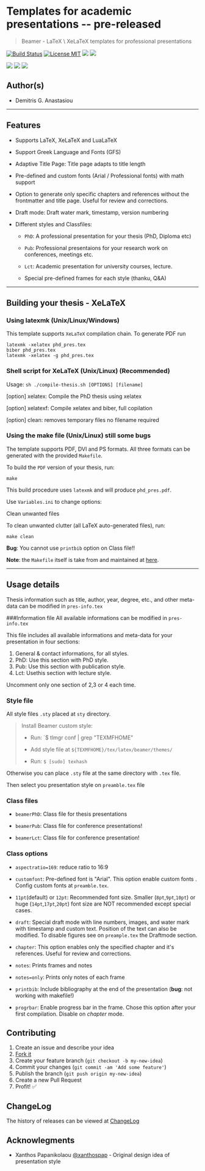 Templates for academic presentations -- pre-released
======================

> Beamer - LaTeX \ XeLaTeX templates for professional presentations

[![Build Status](https://api.travis-ci.org/demanasta/pres-templates.svg)](https://travis-ci.org/demanasta/pres-templates)
[![License MIT](http://img.shields.io/badge/license-MIT-brightgreen.svg)](https://github.com/demanasta/pres-templates/blob/master/LICENSE)
[![](https://img.shields.io/github/release/demanasta/pres-templates.svg)](https://github.com/demanasta/pres-templates/releases/latest)
[![](https://img.shields.io/github/tag/demanasta/pres-templates.svg)](https://github.com/demanasta/pres-templates/tags)

[![](https://img.shields.io/github/stars/demanasta/pres-templates.svg)](https://github.com/demanasta/pres-templates/stargazers)
[![](https://img.shields.io/github/forks/demanasta/pres-templates.svg)](https://github.com/demanasta/pres-templates/network)
[![](https://img.shields.io/github/issues/demanasta/pres-templates.svg)](https://github.com/demanasta/pres-templates/issues)


## Author(s)
*   Demitris G. Anastasiou	

--------------------------------------------------------------------------------
## Features

* Supports LaTeX, XeLaTeX and LuaLaTeX

* Support Greek Language and Fonts (GFS)

* Adaptive Title Page: Title page adapts to title length

* Pre-defined and custom fonts (Arial / Professional fonts) with math support

* Option to generate only specific chapters and references without the frontmatter and title page. Useful for review and corrections.

* Draft mode: Draft water mark, timestamp, version numbering
 
* Different styles and Classfiles:
    * `PhD`: A professional presentation for your thesis (PhD, Diploma etc)

    * `Pub`: Professional presentaions for your research work on conferences, meetings etc.
    
    * `Lct`: Academic presentation for university courses, lecture.
    
    
  * Special pre-defined frames for each style (thanku, Q&A)

--------------------------------------------------------------------------------

## Building your thesis - XeLaTeX
### Using latexmk (Unix/Linux/Windows)

This template supports `XeLaTeX` compilation chain. To generate  PDF run

    latexmk -xelatex phd_pres.tex
    biber phd_pres.tex
    latexmk -xelatex -g phd_pres.tex
    
### Shell script for XeLaTeX (Unix/Linux) (Recommended)

Usage: `sh ./compile-thesis.sh [OPTIONS] [filename]`

[option]  xelatex: Compile the PhD thesis using xelatex

[option]  xelatexf: Compile xelatex and biber, full copilation

[option]  clean: removes temporary files no filename required

### Using the make file (Unix/Linux)  still some bugs

The template supports PDF, DVI and PS formats. All three formats can be generated
with the provided `Makefile`.

To build the `PDF` version of your thesis, run:

    make


This build procedure uses `latexmk` and will produce `phd_pres.pdf`.

Use `Variables.ini` to change options:

Clean unwanted files

To clean unwanted clutter (all LaTeX auto-generated files), run:

    make clean

__Bug__: You cannot use `printbib` option on Class file!! 

__Note__: the `Makefile` itself is take from and maintained at
[here](http://code.google.com/p/latex-makefile/).
 
-------------------------------------------------------------------------------

## Usage details

Thesis information such as title, author, year, degree, etc., and other meta-data can be modified in `pres-info.tex`

###Information file
All available informations can be modified in `pres-info.tex`

This file includes all available informations and meta-data for your presentation
in four sections:
1. General & contact informations, for all styles.
2. PhD: Use this section with PhD style.
3. Pub: Use this section with publication style.
4. Lct: Usethis section with lecture style.

Uncomment only one section of 2,3 or 4 each time.

### Style file
All style files `.sty` placed at `sty` directory.
> Install Beamer custom style:
> 
> * Run: `$ tlmgr conf | grep "TEXMFHOME"
> 
> * Add style file at `${TEXMFHOME}/tex/latex/beamer/themes/`
> 
> * Run: `$ [sudo] texhash`

Otherwise you can place `.sty` file at the same directory with `.tex` file.

Then select you presentation style on `preamble.tex` file
 
### Class files

* `beamerPhD`: Class file for thesis presentations

* `beamerPub`: Class file for conference presentations!

* `beamerLct`: Class file for conference presentation!

### Class options

* `aspectratio=169`: reduce ratio to 16:9

* `customfont`: Pre-defined font is "Arial". This option enable custom fonts . Config custom fonts at `preamble.tex`.

* `11pt`(default) or `12pt`: Recommended font size. Smaller (`8pt`,`9pt`,`10pt`) or huge (`14pt`,`17pt`,`20pt`) font size are NOT recommended except special cases.

* `draft`: Special draft mode with line numbers, images, and water mark with timestamp and custom text. Position of the text can also be modified. To disable figures see on `preample.tex` the Draftmode section.

* `chapter`: This option enables only the specified chapter and it's references. Useful for review and corrections. 

* `notes`: Prints frames and notes 

* `notes=only`: Prints only notes of each frame

* `printbib`: Include bibliography at the end of the presentation (__bug__: not working with makefile!)

* `progrbar`: Enable progress bar in the frame. Chose this option after your  first compilation. Disable on *chapter* mode.

## Contributing

1. Create an issue and describe your idea
2. [Fork it](https://github.com/demanasta/pres-templates/network#fork-destination-box)
3. Create your feature branch (`git checkout -b my-new-idea`)
4. Commit your changes (`git commit -am 'Add some feature'`)
5. Publish the branch (`git push origin my-new-idea`)
6. Create a new Pull Request
7. Profit! :white_check_mark:

## ChangeLog

The history of releases can be viewed at [ChangeLog](ChangeLog.md)

## Acknowlegments

* Xanthos Papanikolaou [@xanthospap](https://github.com/xanthospap) - Original design idea of presentation style 